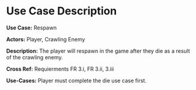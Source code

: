    # Use Case Description 
   
   **Use Case:** Respawn
   
   **Actors:** Player, Crawling Enemy
  
   **Description:** The player will respawn in the game after they die as a result of the crawling enemy. 

  **Cross Ref:** Requierments FR 3.i, FR 3.ii, 3.iii
  
  **Use-Cases:** Player must complete the die use case first. 
